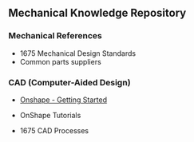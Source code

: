 ## Mechanical Knowledge Repository

### Mechanical References

- 1675 Mechanical Design Standards
- Common parts suppliers

### CAD (Computer-Aided Design)
- [Onshape - Getting Started](./cad/cad-getting-started.md)

- OnShape Tutorials
- 1675 CAD Processes